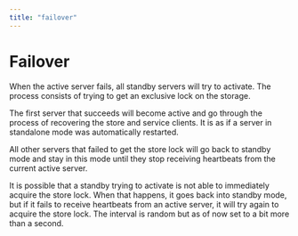 ```yaml
---
title: "failover"
---
```

# Failover

When the active server fails, all standby servers will try to activate. The process consists of trying to get an exclusive lock on the storage.

The first server that succeeds will become active and go through the process of recovering the store and service clients. It is as if a server in standalone mode was automatically restarted.

All other servers that failed to get the store lock will go back to standby mode and stay in this mode until they stop receiving heartbeats from the current active server.

It is possible that a standby trying to activate is not able to immediately acquire the store lock. When that happens, it goes back into standby mode, but if it fails to receive heartbeats from an active server, it will try again to acquire the store lock. The interval is random but as of now set to a bit more than a second.

